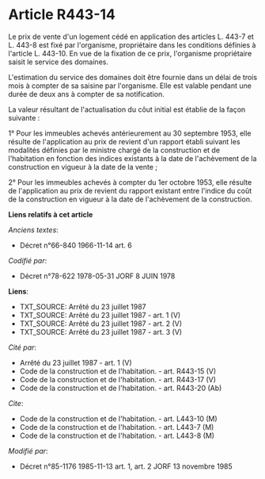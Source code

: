 # Article R443-14

Le prix de vente d'un logement cédé en application des articles L. 443-7 et L. 443-8 est fixé par l'organisme, propriétaire
dans les conditions définies à l'article L. 443-10. En vue de la fixation de ce prix, l'organisme propriétaire saisit le
service des domaines.

L'estimation du service des domaines doit être fournie dans un délai de trois mois à compter de sa saisine par l'organisme.
Elle est valable pendant une durée de deux ans à compter de sa notification.

La valeur résultant de l'actualisation du côut initial est établie de la façon suivante :

1° Pour les immeubles achevés antérieurement au 30 septembre 1953, elle résulte de l'application au prix de revient d'un
rapport établi suivant les modalités définies par le ministre chargé de la construction et de l'habitation en fonction des
indices existants à la date de l'achèvement de la construction en vigueur à la date de la vente ;

2° Pour les immeubles achevés à compter du 1er octobre 1953, elle résulte de l'application au prix de revient du rapport
existant entre l'indice du coût de la construction en vigueur à la date de l'achèvement de la construction.

**Liens relatifs à cet article**

_Anciens textes_:

  - Décret n°66-840 1966-11-14 art. 6

_Codifié par_:

  - Décret n°78-622 1978-05-31 JORF 8 JUIN 1978

**Liens**:

  - TXT_SOURCE: Arrêté du 23 juillet 1987
  - TXT_SOURCE: Arrêté du 23 juillet 1987 - art. 1 (V)
  - TXT_SOURCE: Arrêté du 23 juillet 1987 - art. 2 (V)
  - TXT_SOURCE: Arrêté du 23 juillet 1987 - art. 3 (V)

_Cité par_:

  - Arrêté du 23 juillet 1987 - art. 1 (V)
  - Code de la construction et de l'habitation. - art. R443-15 (V)
  - Code de la construction et de l'habitation. - art. R443-17 (V)
  - Code de la construction et de l'habitation. - art. R443-20 (Ab)

_Cite_:

  - Code de la construction et de l'habitation. - art. L443-10 (M)
  - Code de la construction et de l'habitation. - art. L443-7 (M)
  - Code de la construction et de l'habitation. - art. L443-8 (M)

_Modifié par_:

  - Décret n°85-1176 1985-11-13 art. 1, art. 2 JORF 13 novembre 1985
